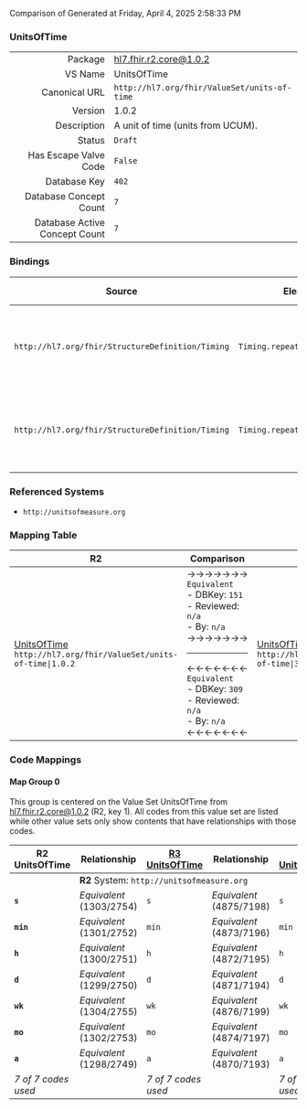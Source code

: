 Comparison of 
Generated at Friday, April 4, 2025 2:58:33 PM

### UnitsOfTime

|      |     |
| ---: | --- |
| Package | hl7.fhir.r2.core@1.0.2 |
| VS Name | UnitsOfTime |
| Canonical URL | `http://hl7.org/fhir/ValueSet/units-of-time` |
| Version | 1.0.2 |
| Description | A unit of time (units from UCUM). |
| Status | `Draft` |
| Has Escape Valve Code | `False` |
| Database Key | `402` |
| Database Concept Count | `7` |
| Database Active Concept Count | `7` |
### Bindings

| Source | Element | Binding | Strength | Element Short |
| ------ | ------- | ------- | -------- | ------------- |
| `http://hl7.org/fhir/StructureDefinition/Timing` | `Timing.repeat.durationUnits` | `http://hl7.org/fhir/ValueSet/units-of-time` | `Required` | s \| min \| h \| d \| wk \| mo \| a - unit of time (UCUM) |
| `http://hl7.org/fhir/StructureDefinition/Timing` | `Timing.repeat.periodUnits` | `http://hl7.org/fhir/ValueSet/units-of-time` | `Required` | s \| min \| h \| d \| wk \| mo \| a - unit of time (UCUM) |

### Referenced Systems

* `http://unitsofmeasure.org`
### Mapping Table

| R2 | Comparison | R3 | Comparison | R4 | Comparison | R4B | Comparison | R5
| --- | --- | --- | --- | --- | --- | --- | --- | ---
| [UnitsOfTime](/docs/R2/ValueSets/UnitsOfTime.md)<br/> `http://hl7.org/fhir/ValueSet/units-of-time\|1.0.2` | →→→→→→→<br/>`Equivalent`<br/>- DBKey: `151`<br/>- Reviewed: `n/a`<br/>- By: `n/a`<br/>→→→→→→→<hr/>←←←←←←←<br/>`Equivalent`<br/>- DBKey: `309`<br/>- Reviewed: `n/a`<br/>- By: `n/a`<br/>←←←←←←←| [UnitsOfTime](/docs/R3/ValueSets/UnitsOfTime.md)<br/> `http://hl7.org/fhir/ValueSet/units-of-time\|3.0.2` | →→→→→→→<br/>`Equivalent`<br/>- DBKey: `522`<br/>- Reviewed: `n/a`<br/>- By: `n/a`<br/>→→→→→→→<hr/>←←←←←←←<br/>`Equivalent`<br/>- DBKey: `743`<br/>- Reviewed: `n/a`<br/>- By: `n/a`<br/>←←←←←←←| [UnitsOfTime](/docs/R4/ValueSets/UnitsOfTime.md)<br/> `http://hl7.org/fhir/ValueSet/units-of-time\|4.0.1` | →→→→→→→<br/>`Equivalent`<br/>- DBKey: `1779`<br/>- Reviewed: `n/a`<br/>- By: `n/a`<br/>→→→→→→→<hr/>←←←←←←←<br/>`Equivalent`<br/>- DBKey: `1780`<br/>- Reviewed: `n/a`<br/>- By: `n/a`<br/>←←←←←←←| [UnitsOfTime](/docs/R4B/ValueSets/UnitsOfTime.md)<br/> `http://hl7.org/fhir/ValueSet/units-of-time\|4.3.0` | →→→→→→→<br/>`Equivalent`<br/>- DBKey: `1004`<br/>- Reviewed: `n/a`<br/>- By: `n/a`<br/>→→→→→→→<hr/>←←←←←←←<br/>`Equivalent`<br/>- DBKey: `1265`<br/>- Reviewed: `n/a`<br/>- By: `n/a`<br/>←←←←←←←| [UnitsOfTime](/docs/R5/ValueSets/UnitsOfTime.md)<br/> `http://hl7.org/fhir/ValueSet/units-of-time\|5.0.0` 

### Code Mappings


#### Map Group 0

This group is centered on the Value Set UnitsOfTime from hl7.fhir.r2.core@1.0.2 (R2, key 1).
All codes from this value set are listed while other value sets only show contents that have relationships with those codes.

| R2 UnitsOfTime| Relationship | [R3 UnitsOfTime](/docs/R3/ValueSets/UnitsOfTime.md)| Relationship | [R4 UnitsOfTime](/docs/R4/ValueSets/UnitsOfTime.md)| Relationship | [R4B UnitsOfTime](/docs/R4B/ValueSets/UnitsOfTime.md)| Relationship | [R5 UnitsOfTime](/docs/R5/ValueSets/UnitsOfTime.md)
| --- | --- | --- | --- | --- | --- | --- | --- | ---
| <td colspan="8">**R2** System: `http://unitsofmeasure.org`
| **`s`**| _Equivalent_ <br/>(1303/2754)| `s`| _Equivalent_ <br/>(4875/7198)| `s`| _Equivalent_ <br/>(18386/18387)| `s`| _Equivalent_ <br/>(9462/11800)| `s`
| **`min`**| _Equivalent_ <br/>(1301/2752)| `min`| _Equivalent_ <br/>(4873/7196)| `min`| _Equivalent_ <br/>(18388/18389)| `min`| _Equivalent_ <br/>(9460/11798)| `min`
| **`h`**| _Equivalent_ <br/>(1300/2751)| `h`| _Equivalent_ <br/>(4872/7195)| `h`| _Equivalent_ <br/>(18390/18391)| `h`| _Equivalent_ <br/>(9459/11797)| `h`
| **`d`**| _Equivalent_ <br/>(1299/2750)| `d`| _Equivalent_ <br/>(4871/7194)| `d`| _Equivalent_ <br/>(18392/18393)| `d`| _Equivalent_ <br/>(9458/11796)| `d`
| **`wk`**| _Equivalent_ <br/>(1304/2755)| `wk`| _Equivalent_ <br/>(4876/7199)| `wk`| _Equivalent_ <br/>(18394/18395)| `wk`| _Equivalent_ <br/>(9463/11801)| `wk`
| **`mo`**| _Equivalent_ <br/>(1302/2753)| `mo`| _Equivalent_ <br/>(4874/7197)| `mo`| _Equivalent_ <br/>(18396/18397)| `mo`| _Equivalent_ <br/>(9461/11799)| `mo`
| **`a`**| _Equivalent_ <br/>(1298/2749)| `a`| _Equivalent_ <br/>(4870/7193)| `a`| _Equivalent_ <br/>(18398/18399)| `a`| _Equivalent_ <br/>(9457/11795)| `a`
| *7 of 7 codes used* | | *7 of 7 codes used* | | *7 of 7 codes used* | | *7 of 7 codes used* | | *7 of 7 codes used* 

